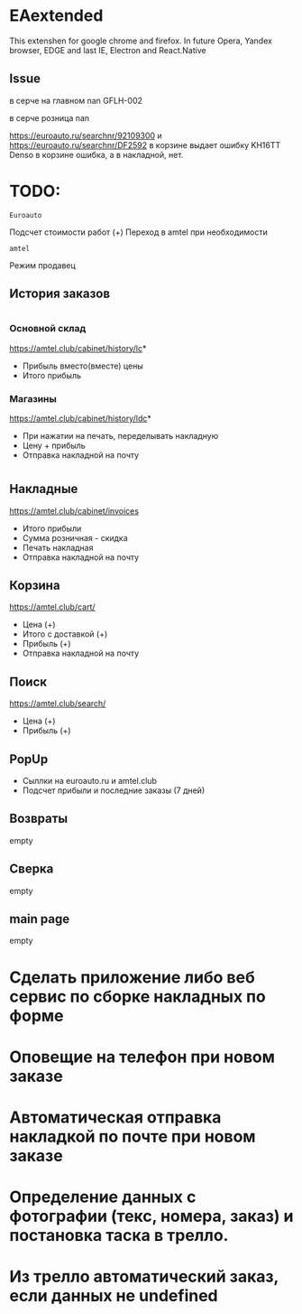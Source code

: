 # EAextended

This extenshen for google chrome and firefox.
In future Opera, Yandex browser, EDGE and last IE, Electron and React.Native

## Issue

в серче на главном nan
GFLH-002

в серче розница nan

https://euroauto.ru/searchnr/92109300 и https://euroauto.ru/searchnr/DF2592 в корзине выдает ошибку
KH16TT Denso в корзине ошибка, а в накладной, нет.

# TODO:

    Euroauto

Подсчет стоимости работ (+)
Переход в amtel при необходимости

    amtel

Режим продавец

## История заказов

#

### Основной склад

https://amtel.club/cabinet/history/lc*

- Прибыль вместо(вместе) цены
- Итого прибыль

### Магазины

https://amtel.club/cabinet/history/ldc*

- При нажатии на печать, переделывать накладную
- Цену + прибыль
- Отправка накладной на почту

#

## Накладные

https://amtel.club/cabinet/invoices

- Итого прибыли
- Сумма розничная - скидка
- Печать накладная
- Отправка накладной на почту

## Корзина

https://amtel.club/cart/

- Цена (+)
- Итого с доставкой (+)
- Прибыль (+)
- Отправка накладной на почту

## Поиск

https://amtel.club/search/

- Цена (+)
- Прибыль (+)

## PopUp

- Сыллки на euroauto.ru и amtel.club
- Подсчет прибыли и последние заказы (7 дней)

## Возвраты

empty

## Сверка

empty

## main page

empty

#

# Сделать приложение либо веб сервис по сборке накладных по форме

# Оповещие на телефон при новом заказе

# Автоматическая отправка накладкой по почте при новом заказе

# Определение данных с фотографии (текс, номера, заказ) и постановка таска в трелло.

# Из трелло автоматический заказ, если данных не undefined
